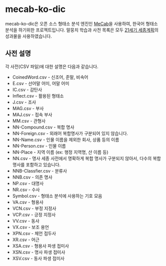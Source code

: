 # mecab-ko-dic

mecab-ko-dic은 오픈 소스 형태소 분석 엔진인 [MeCab](http://mecab.googlecode.com/svn/trunk/mecab/doc/index.html)을 사용하여, 한국어 형태소 분석을 하기위한 프로젝트입니다. 말뭉치 학습과 사전 목록은 모두 [21세기 세종계획](http://www.sejong.or.kr/)의 성과물을 사용하였습니다.

## 사전 설명

각 사전(CSV 파일)에 대한 설명은 다음과 같습니다.

  * CoinedWord.csv - 신조어, 준말, 비속어
  * E.csv - 선어말 어미, 어말 어미
  * IC.csv - 감탄사
  * Inflect.csv - 활용된 형태소
  * J.csv - 조사
  * MAG.csv - 부사
  * MAJ.csv - 접속 부사
  * MM.csv - 관형사
  * NN-Compound.csv - 복합 명사
  * NN-Foreign.csv - 외래어
    복합명사가 구분되어 있지 않습니다.
  * NN-Name.csv - 인물 이름을 제외한 회사, 상품 등의 이름
  * NN-Person.csv - 인물 이름
  * NN-Place - 지역 이름 (ex: 행정 지역명, 산 이름 등)
  * NN.csv - 명사
    세종 사전에서 명확하게 복합 명사가 구분되지 않아서, 다수의 복합 명사를 포함하고 있습니다.
  * NNB-Classfier.csv - 분류사
  * NNB.csv - 의존 명사
  * NP.csv - 대명사
  * NR.csv - 수사
  * Symbol.csv - 형태소 분석에 사용하는 기호 모음
  * VA.csv - 형용사
  * VCN.csv - 부정 지정사
  * VCP.csv - 긍정 지정사
  * VV.csv - 동사
  * VX.csv - 보조 용언
  * XPN.csv - 체언 접두사
  * XR.csv - 어근
  * XSA.csv - 형용사 파생 접미사
  * XSN.csv - 명사 파생 접미사
  * XSV.csv - 동사 파생 접미사
